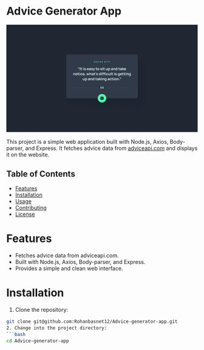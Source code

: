 # Advice Generator App

![Design preview for the Advice generator app ](./public/design/desktop-design.jpg)

This project is a simple web application built with Node.js, Axios, Body-parser, and Express. It fetches advice data from [adviceapi.com](https://api.adviceslip.com/) and displays it on the website.

## Table of Contents
  * [Features](#Features)
  * [Installation](#Installation)
  * [Usage](#Usage)
  * [Contributing](#Contributing)
  * [License](#License)
  
# Features
 * Fetches advice data from adviceapi.com.
 * Built with Node.js, Axios, Body-parser, and Express.
 * Provides a simple and clean web interface.
   
# Installation
1. Clone the repository:
 ```bash
 git clone git@github.com:Rohanbasnet12/Advice-generator-app.git
2. Change into the project directory:
 ```bash
 cd Advice-generator-app
